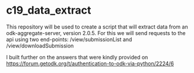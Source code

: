 # c19_data_extract

This repository will be used to create a script that will extract data from an odk-aggregate-server, version 2.0.5.
For this we will send requests to the api using two end-points: /view/submissionList and /view/downloadSubmission

I built further on the answers that were kindly provided on https://forum.getodk.org/t/authentication-to-odk-via-python/2224/6 